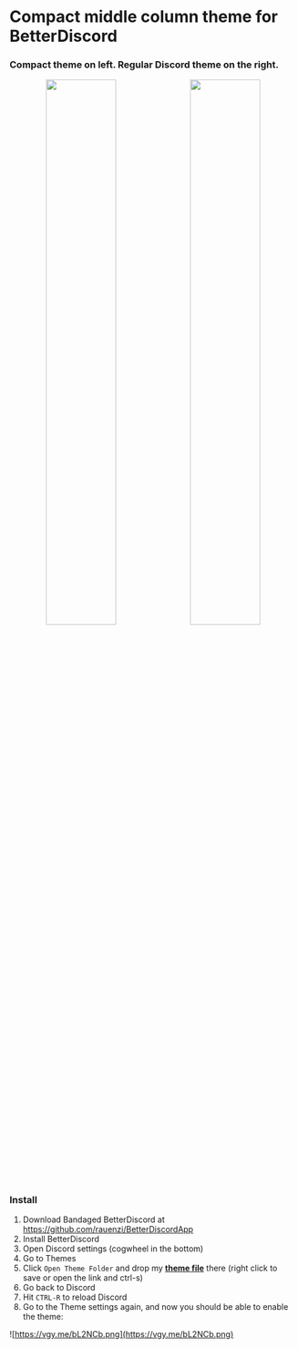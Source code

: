 # Compact middle column theme for BetterDiscord

### Compact theme on left. Regular Discord theme on the right.

<p float="left" align="center">
  <img src="https://vgy.me/7lpL6v.png" width="49.5%" />
  <img src="https://vgy.me/Nbkizw.png" width="49.5%" />   
</p>

### Install 
1) Download Bandaged BetterDiscord at https://github.com/rauenzi/BetterDiscordApp
2) Install BetterDiscord
3) Open Discord settings (cogwheel in the bottom)
4) Go to Themes
5) Click `Open Theme Folder` and drop my [**theme file**](https://raw.githubusercontent.com/redfellow/compact-messages--betterdiscord-theme/master/reds-compact.theme.css) there (right click to save or open the link and ctrl-s)
6) Go back to Discord
7) Hit `CTRL-R` to reload Discord
8) Go to the Theme settings again, and now you should be able to enable the theme:

![https://vgy.me/bL2NCb.png](https://vgy.me/bL2NCb.png)
